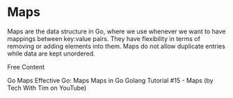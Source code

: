 # Maps

Maps are the data structure in Go, where we use whenever we want to have mappings between key:value pairs. They have flexibility in terms of removing or adding elements into them. Maps do not allow duplicate entries while data are kept unordered.

<ResourceGroupTitle>Free Content</ResourceGroupTitle>

<BadgeLink colorScheme='blue' badgeText='Official Website' href='https://go.dev/tour/moretypes/19'>Go Maps</BadgeLink>
<BadgeLink badgeText='Read' href='https://go.dev/doc/effective_go#maps'>Effective Go: Maps</BadgeLink>
<BadgeLink badgeText='Read' href='https://www.w3schools.com/go/go_maps.php'>Maps in Go</BadgeLink>
<BadgeLink badgeText='Watch' href='https://www.youtube.com/watch?v=yJE2RC37BF4'>Golang Tutorial #15 - Maps (by Tech With Tim on YouTube)</BadgeLink>